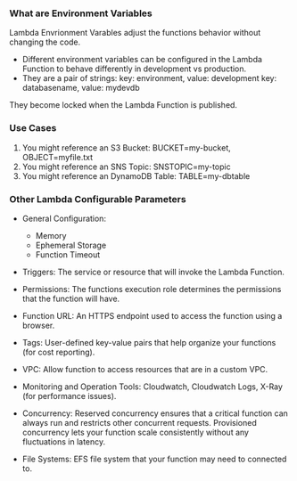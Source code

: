### What are Environment Variables

Lambda Envrionment Varables adjust the functions behavior without changing the code.

- Different environment variables can be configured in the Lambda Function to behave differently in development vs production.
- They are a pair of strings:
  key: environment, value: development
  key: databasename, value: mydevdb

They become locked when the Lambda Function is published.

### Use Cases

1. You might reference an S3 Bucket: BUCKET=my-bucket, OBJECT=myfile.txt
2. You might reference an SNS Topic: SNSTOPIC=my-topic
3. You might reference an DynamoDB Table: TABLE=my-dbtable

### Other Lambda Configurable Parameters

- General Configuration:

  - Memory
  - Ephemeral Storage
  - Function Timeout

- Triggers: The service or resource that will invoke the Lambda Function.

- Permissions: The functions execution role determines the permissions that the function will have.

- Function URL: An HTTPS endpoint used to access the function using a browser.

- Tags: User-defined key-value pairs that help organize your functions (for cost reporting).

- VPC: Allow function to access resources that are in a custom VPC.

- Monitoring and Operation Tools: Cloudwatch, Cloudwatch Logs, X-Ray (for performance issues).

- Concurrency: Reserved concurrency ensures that a critical function can always run and restricts other concurrent requests. Provisioned concurrency lets your function scale consistently without any fluctuations in latency.

- File Systems: EFS file system that your function may need to connected to.

